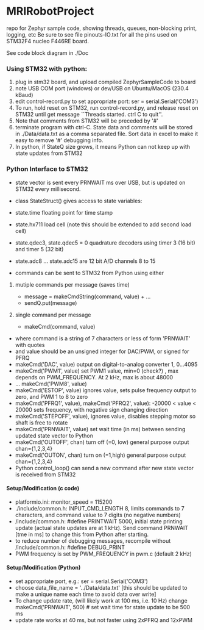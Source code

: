 # MRIRobotProject
repo for Zephyr sample code, showing threads, queues, non-blocking print, logging, etc
Be sure to see file pinouts-IO.txt for all the pins used on STM32F4 nucleo F446RE board.

See code block diagram in ./Doc

### Using STM32 with python:
1. plug in stm32 board, and upload compiled ZephyrSampleCode to board
2. note USB COM port (windows) or dev/USB on Ubuntu/MacOS  (230.4 kBaud)
3. edit control-record.py to set appropriate port: ser = serial.Serial('COM3')
4. To run, hold reset on STM32, run control-record.py, and release reset on STM32 until
 get message ``Threads started. ctrl C to quit''. 
5. Note that comments from STM32 will be preceded by '#'
6. terminate program with ctrl-C. State data and comments will be stored in ./Data/data.txt as a comma separated file. Sort data in excel to make it easy to remove '#' debugging info.
7. In python, if StateQ size grows, it means Python can not keep up with state updates from STM32

### Python Interface to STM32
* state vector is sent every PRNWAIT ms over USB, but is updated on STM32 every millisecond. 
* class StateStruct() gives access to state variables:
* state.time  floating point for time stamp
* state.hx711  load cell (note this should be extended to add second load cell)
* state.qdec3, state.qdec5 = 0  quadrature decoders using timer 3 (16 bit) and timer 5 (32 bit)
* state.adc8 ... state.adc15  are 12 bit A/D channels 8 to 15

* commands can be sent to STM32 from Python using either
1. mutiple commands per message (saves time)
    * message = makeCmdString(command, value) + ...
    * sendQ.put(message)

2. single command per message 
    * makeCmd(command, value)  

* where command is a string of 7 characters or less of form 'PRNWAIT' with quotes
* and value should be an unsigned integer for DAC/PWM, or signed for PFRQ
* makeCmd('DAC', value)  output on digital-to-analog converter 1, 0...4095
* makeCmd('PWM1', value)  set PWM1 value, min=0 (check?) , max depends on PWM_FREQUENCY. At 2 kHz, max is about 48000
* ... makeCmd('PWM8', value)
* makeCmd('ESTOP', value) ignores value, sets pulse frequency output to zero, and PWM 1 to 8 to zero
* makeCmd('PFRQ1', value), makeCmd('PFRQ2', value): -20000 < value < 20000 sets frequency, with negative sign changing direction
* makeCmd('STEPOFF', value), ignores value, disables stepping motor so shaft is free to rotate
* makeCmd('PRNWAIT', value) set wait time (in ms) between sending updated state vector to Python 
* makeCmd('OUTOFF', chan)  turn off (=0, low) general purpose output chan={1,2,3,4}
* makeCmd('OUTON', chan)  turn on (=1,high) general purpose output chan={1,2,3,4}
* Python control_loop() can send a new command after new state vector is received from STM32


#### Setup/Modification (c code)
* platformio.ini: monitor_speed = 115200
* ./include/common.h: INPUT_CMD_LENGTH 8, limits commands to 7 characters, and command value to 7 digits (no negative numbers)
* /include/common.h: #define PRINTWAIT 5000, initial state printing update (actual state updates are at 1 kHz). Send command PRNWAIT [tme in ms] to change this from Python after starting.
* to reduce number of debugging messages, recompile without /include/common.h: #define DEBUG_PRINT
* PWM frequency is set by PWM_FREQUENCY in pwm.c (default 2 kHz)

#### Setup/Modification (Python)
* set appropriate port, e.g.: ser = serial.Serial('COM3')
* choose data_file_name = '../Data/data.txt'  [this should be updated to make a unique name each time to avoid data over write]
* To change update rate, (will likely work at 100 ms, i.e. 10 Hz) change makeCmd('PRNWAIT', 500)   # set wait time for state update to be 500 ms
* update rate works at 40 ms, but not faster using 2xPFRQ and 12xPWM
